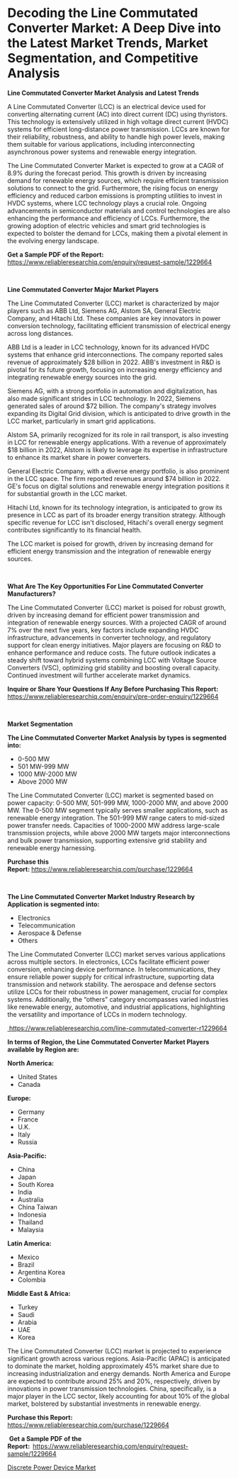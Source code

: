 <p><h1>Decoding the Line Commutated Converter Market: A Deep Dive into the Latest Market Trends, Market Segmentation, and Competitive Analysis</h1></p><p><strong>Line Commutated Converter Market Analysis and Latest Trends</strong></p>
<p><p>A Line Commutated Converter (LCC) is an electrical device used for converting alternating current (AC) into direct current (DC) using thyristors. This technology is extensively utilized in high voltage direct current (HVDC) systems for efficient long-distance power transmission. LCCs are known for their reliability, robustness, and ability to handle high power levels, making them suitable for various applications, including interconnecting asynchronous power systems and renewable energy integration.</p><p>The Line Commutated Converter Market is expected to grow at a CAGR of 8.9% during the forecast period. This growth is driven by increasing demand for renewable energy sources, which require efficient transmission solutions to connect to the grid. Furthermore, the rising focus on energy efficiency and reduced carbon emissions is prompting utilities to invest in HVDC systems, where LCC technology plays a crucial role. Ongoing advancements in semiconductor materials and control technologies are also enhancing the performance and efficiency of LCCs. Furthermore, the growing adoption of electric vehicles and smart grid technologies is expected to bolster the demand for LCCs, making them a pivotal element in the evolving energy landscape.</p></p>
<p><strong>Get a Sample PDF of the Report:&nbsp;</strong> <a href="https://www.reliableresearchiq.com/enquiry/request-sample/1229664?utm_campaign=2226&utm_medium=2&utm_source=Github&utm_content=ia&utm_term=10022025&utm_id=line-commutated-converter">https://www.reliableresearchiq.com/enquiry/request-sample/1229664</a></p>
<p>&nbsp;</p>
<p><strong>Line Commutated Converter Major Market Players</strong></p>
<p><p>The Line Commutated Converter (LCC) market is characterized by major players such as ABB Ltd, Siemens AG, Alstom SA, General Electric Company, and Hitachi Ltd. These companies are key innovators in power conversion technology, facilitating efficient transmission of electrical energy across long distances.</p><p>ABB Ltd is a leader in LCC technology, known for its advanced HVDC systems that enhance grid interconnections. The company reported sales revenue of approximately $28 billion in 2022. ABB's investment in R&D is pivotal for its future growth, focusing on increasing energy efficiency and integrating renewable energy sources into the grid.</p><p>Siemens AG, with a strong portfolio in automation and digitalization, has also made significant strides in LCC technology. In 2022, Siemens generated sales of around $72 billion. The company's strategy involves expanding its Digital Grid division, which is anticipated to drive growth in the LCC market, particularly in smart grid applications.</p><p>Alstom SA, primarily recognized for its role in rail transport, is also investing in LCC for renewable energy applications. With a revenue of approximately $18 billion in 2022, Alstom is likely to leverage its expertise in infrastructure to enhance its market share in power converters.</p><p>General Electric Company, with a diverse energy portfolio, is also prominent in the LCC space. The firm reported revenues around $74 billion in 2022. GE's focus on digital solutions and renewable energy integration positions it for substantial growth in the LCC market.</p><p>Hitachi Ltd, known for its technology integration, is anticipated to grow its presence in LCC as part of its broader energy transition strategy. Although specific revenue for LCC isn't disclosed, Hitachi's overall energy segment contributes significantly to its financial health.</p><p>The LCC market is poised for growth, driven by increasing demand for efficient energy transmission and the integration of renewable energy sources.</p></p>
<p>&nbsp;</p>
<p><strong>What Are The Key Opportunities For Line Commutated Converter Manufacturers?</strong></p>
<p><p>The Line Commutated Converter (LCC) market is poised for robust growth, driven by increasing demand for efficient power transmission and integration of renewable energy sources. With a projected CAGR of around 7% over the next five years, key factors include expanding HVDC infrastructure, advancements in converter technology, and regulatory support for clean energy initiatives. Major players are focusing on R&D to enhance performance and reduce costs. The future outlook indicates a steady shift toward hybrid systems combining LCC with Voltage Source Converters (VSC), optimizing grid stability and boosting overall capacity. Continued investment will further accelerate market dynamics.</p></p>
<p><strong>Inquire or Share Your Questions If Any Before Purchasing This Report:</strong> <a href="https://www.reliableresearchiq.com/enquiry/pre-order-enquiry/1229664?utm_campaign=2226&utm_medium=2&utm_source=Github&utm_content=ia&utm_term=10022025&utm_id=line-commutated-converter">https://www.reliableresearchiq.com/enquiry/pre-order-enquiry/1229664</a></p>
<p>&nbsp;</p>
<p><strong>Market Segmentation</strong></p>
<p><strong>The Line Commutated Converter Market Analysis by types is segmented into:</strong></p>
<p><ul><li>0-500 MW</li><li>501 MW-999 MW</li><li>1000 MW-2000 MW</li><li>Above 2000 MW</li></ul></p>
<p><p>The Line Commutated Converter (LCC) market is segmented based on power capacity: 0-500 MW, 501-999 MW, 1000-2000 MW, and above 2000 MW. The 0-500 MW segment typically serves smaller applications, such as renewable energy integration. The 501-999 MW range caters to mid-sized power transfer needs. Capacities of 1000-2000 MW address large-scale transmission projects, while above 2000 MW targets major interconnections and bulk power transmission, supporting extensive grid stability and renewable energy harnessing.</p></p>
<p><strong>Purchase this Report:&nbsp;</strong><a href="https://www.reliableresearchiq.com/purchase/1229664?utm_campaign=2226&utm_medium=2&utm_source=Github&utm_content=ia&utm_term=10022025&utm_id=line-commutated-converter">https://www.reliableresearchiq.com/purchase/1229664</a></p>
<p>&nbsp;</p>
<p><strong>The Line Commutated Converter Market Industry Research by Application is segmented into:</strong></p>
<p><ul><li>Electronics</li><li>Telecommunication</li><li>Aerospace & Defense</li><li>Others</li></ul></p>
<p><p>The Line Commutated Converter (LCC) market serves various applications across multiple sectors. In electronics, LCCs facilitate efficient power conversion, enhancing device performance. In telecommunications, they ensure reliable power supply for critical infrastructure, supporting data transmission and network stability. The aerospace and defense sectors utilize LCCs for their robustness in power management, crucial for complex systems. Additionally, the “others” category encompasses varied industries like renewable energy, automotive, and industrial applications, highlighting the versatility and importance of LCCs in modern technology.</p></p>
<p><a href="https://www.reliableresearchiq.com/line-commutated-converter-r1229664?utm_campaign=2226&utm_medium=2&utm_source=Github&utm_content=ia&utm_term=10022025&utm_id=line-commutated-converter">&nbsp;https://www.reliableresearchiq.com/line-commutated-converter-r1229664</a></p>
<p><strong>In terms of Region, the Line Commutated Converter Market Players available by Region are:</strong></p>
<p>
    <p> <strong> North America: </strong>
        <ul>
            <li>United States</li>
            <li>Canada</li>
        </ul>
        </p> 
    <p> <strong> Europe: </strong>
        <ul>
            <li>Germany</li>
            <li>France</li>
            <li>U.K.</li>
            <li>Italy</li>
            <li>Russia</li>
        </ul>
        </p> 
    <p> <strong> Asia-Pacific: </strong>
        <ul>
            <li>China</li>
            <li>Japan</li>
            <li>South Korea</li>
            <li>India</li>
            <li>Australia</li>
            <li>China Taiwan</li>
            <li>Indonesia</li>
            <li>Thailand</li>
            <li>Malaysia</li>
        </ul>
        </p> 
    <p> <strong> Latin America: </strong>
        <ul>
            <li>Mexico</li>
            <li>Brazil</li>
            <li>Argentina Korea</li>
            <li>Colombia</li>
        </ul>
        </p> 
    <p> <strong> Middle East & Africa: </strong>
        <ul>
            <li>Turkey</li>
            <li>Saudi</li>
            <li>Arabia</li>
            <li>UAE</li>
            <li>Korea</li>
        </ul>
    </p>
    </p>
<p><p>The Line Commutated Converter (LCC) market is projected to experience significant growth across various regions. Asia-Pacific (APAC) is anticipated to dominate the market, holding approximately 45% market share due to increasing industrialization and energy demands. North America and Europe are expected to contribute around 25% and 20%, respectively, driven by innovations in power transmission technologies. China, specifically, is a major player in the LCC sector, likely accounting for about 10% of the global market, bolstered by substantial investments in renewable energy.</p></p>
<p><strong>Purchase this Report: </strong><a href="https://www.reliableresearchiq.com/purchase/1229664?utm_campaign=2226&utm_medium=2&utm_source=Github&utm_content=ia&utm_term=10022025&utm_id=line-commutated-converter">https://www.reliableresearchiq.com/purchase/1229664</a></p>
<p>&nbsp;<strong>Get a Sample PDF of the Report:&nbsp;&nbsp;</strong><a href="https://www.reliableresearchiq.com/enquiry/request-sample/1229664?utm_campaign=2226&utm_medium=2&utm_source=Github&utm_content=ia&utm_term=10022025&utm_id=line-commutated-converter">https://www.reliableresearchiq.com/enquiry/request-sample/1229664</a></p>
<p><strong></strong></p>
<p><p><a href="https://github.com/HobertDavis43/Market-Research-Report-List-1/blob/main/discrete-power-device-market.md?utm_campaign=2226&utm_medium=2&utm_source=Github&utm_content=ia&utm_term=10022025&utm_id=line-commutated-converter">Discrete Power Device Market</a></p></p>